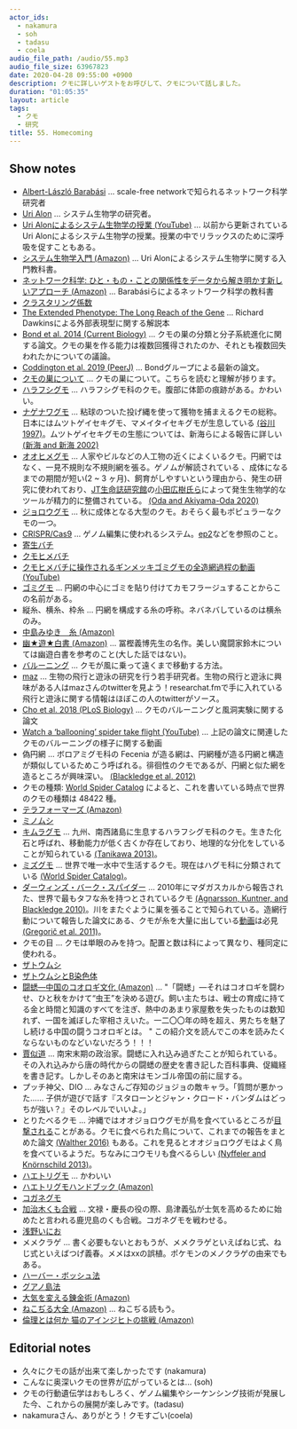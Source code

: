 ```yaml
---
actor_ids:
  - nakamura
  - soh
  - tadasu
  - coela
audio_file_path: /audio/55.mp3
audio_file_size: 63967823
date: 2020-04-28 09:55:00 +0900
description: クモに詳しいゲストをお呼びして、クモについて話しました。
duration: "01:05:35"
layout: article
tags:
  - クモ
  - 研究
title: 55. Homecoming
---
```


## Show notes
- [Albert-László Barabási](https://en.wikipedia.org/wiki/Albert-L%C3%A1szl%C3%B3_Barab%C3%A1si) ... scale-free networkで知られるネットワーク科学研究者
- [Uri Alon](http://www.weizmann.ac.il/mcb/UriAlon/homepage) ... システム生物学の研究者。
- [Uri Alonによるシステム生物学の授業 (YouTube)](https://www.youtube.com/watch?v=N6VZeWuME_A) ... 以前から更新されているUri Alonによるシステム生物学の授業。授業の中でリラックスのために深呼吸を促すこともある。
- [システム生物学入門 (Amazon)](https://www.amazon.co.jp/dp/4320056736/?tag=researchatf04-22) ... Uri Alonによるシステム生物学に関する入門教科書。
- [ネットワーク科学: ひと・もの・ことの関係性をデータから解き明かす新しいアプローチ (Amazon)](https://www.amazon.co.jp/dp/4320124472/?tag=researchatf04-22) ... Barabásiらによるネットワーク科学の教科書
- [クラスタリング係数](https://www.weblio.jp/content/%E3%82%AF%E3%83%A9%E3%82%B9%E3%82%BF%E4%BF%82%E6%95%B0)
- [The Extended Phenotype: The Long Reach of the Gene](https://www.amazon.co.jp/Extended-Phenotype-Oxford-Landmark-Science/dp/0198788916/?tag=researchatf04-22) ... Richard Dawkinsによる外部表現型に関する解説本
- [Bond et al. 2014 (Current Biology)](https://www.sciencedirect.com/science/article/pii/S0960982214007507) ... クモの巣の分類と分子系統進化に関する論文。クモの巣を作る能力は複数回獲得されたのか、それとも複数回失われたかについての議論。
- [Coddington et al. 2019 (PeerJ)](https://peerj.com/articles/6703/) ... Bondグループによる最新の論文。
- [クモの巣について](https://ja.wikipedia.org/wiki/%E3%82%AF%E3%83%A2%E3%81%AE%E7%B6%B2) ...  クモの巣について。こちらを読むと理解が捗ります。
- [ハラフシグモ](https://ja.wikipedia.org/wiki/%E3%83%8F%E3%83%A9%E3%83%95%E3%82%B7%E3%82%B0%E3%83%A2%E7%A7%91) ...  ハラフシグモ科のクモ。腹部に体節の痕跡がある。かわいい。
- [ナゲナワグモ](https://ja.wikipedia.org/wiki/%E3%83%8A%E3%82%B2%E3%83%8A%E3%83%AF%E3%82%B0%E3%83%A2) ... 粘球のついた投げ縄を使って獲物を捕まえるクモの総称。日本にはムツトゲイセキグモ、マメイタイセキグモが生息している [(谷川 1997)](https://www.jstage.jst.go.jp/article/asjaa1936/46/2/46_2_101/_article/-char/ja)。ムツトゲイセキグモの生態については、新海らによる報告に詳しい [(新海 and 新海 2002)](https://www.jstage.jst.go.jp/article/asjaa1936/51/2/51_2_149/_article/-char/ja/)
- [オオヒメグモ](https://ja.wikipedia.org/wiki/%E3%82%AA%E3%82%AA%E3%83%92%E3%83%A1%E3%82%B0%E3%83%A2) ... 人家やビルなどの人工物の近くによくいるクモ。円網ではなく、一見不規則な不規則網を張る。ゲノムが解読されている 、成体になるまでの期間が短い(2 ~ 3 ヶ月)、飼育がしやすいという理由から、発生の研究に使われており、[JT生命誌研究館](https://www.brh.co.jp/)の[小田広樹氏ら](https://www.brh.co.jp/research/lab04/)によって発生生物学的なツールが精力的に整備されている。 [(Oda and Akiyama-Oda 2020)](https://evodevojournal.biomedcentral.com/articles/10.1186/s13227-020-00152-z)
- [ジョロウグモ](https://ja.wikipedia.org/wiki/%E3%82%B8%E3%83%A7%E3%83%AD%E3%82%A6%E3%82%B0%E3%83%A2) ... 秋に成体となる大型のクモ。おそらく最もポピュラーなクモの一つ。
- [CRISPR/Cas9](https://en.wikipedia.org/wiki/CRISPR) ... ゲノム編集に使われるシステム。[ep2](https://researchat.fm/episode/2)などを参照のこと。
- [寄生バチ](https://ja.wikipedia.org/wiki/%E5%AF%84%E7%94%9F%E3%83%90%E3%83%81)
- [クモヒメバチ](https://www.kobe-u.ac.jp/research_at_kobe/NEWS/news/2015_08_06_01.html)
- [クモヒメバチに操作されるギンメッキゴミグモの全造網過程の動画 (YouTube)](https://www.youtube.com/watch?v=G7YW8Fkei48)
- [ゴミグモ](https://ja.wikipedia.org/wiki/%E3%82%B4%E3%83%9F%E3%82%B0%E3%83%A2) ... 円網の中心にゴミを貼り付けてカモフラージュすることからこの名前がある。
- 縦糸、横糸、枠糸 ... 円網を構成する糸の呼称。ネバネバしているのは横糸のみ。
- [中島みゆき　糸 (Amazon)](https://www.amazon.co.jp/dp/B00005FRZD/?tag=researchatf04-22)
- [幽★遊★白書 (Amazon)](https://www.amazon.co.jp/gp/product/B01C3Q0UO4/?tag=researchatf04-22) ... 冨樫義博先生の名作。美しい魔闘家鈴木については幽遊白書を参考のこと(大した話ではない)。
- [バルーニング](https://ja.wikipedia.org/wiki/%E3%83%90%E3%83%AB%E3%83%BC%E3%83%8B%E3%83%B3%E3%82%B0_(%E5%8B%95%E7%89%A9)) ... クモが風に乗って遠くまで移動する方法。
- [maz](https://twitter.com/dynamicsoar) ... 生物の飛行と遊泳の研究を行う若手研究者。生物の飛行と遊泳に興味がある人はmazさんのtwitterを見よう！researchat.fmで手に入れている飛行と遊泳に関する情報はほぼこの人のtwitterがソース。
- [Cho et al. 2018 (PLoS Biology)](https://journals.plos.org/plosbiology/article?id=10.1371/journal.pbio.2004405) ... クモのバルーニングと風洞実験に関する論文
- [Watch a ‘ballooning’ spider take flight (YouTube)](https://www.youtube.com/watch?v=JrS0igctMi0) ... 上記の論文に関連したクモのバルーニングの様子に関する動画
- 偽円網 ... ボロアミグモ科の Fecenia が造る網は、円網種が造る円網と構造が類似しているためこう呼ばれる。徘徊性のクモであるが、円網と似た網を造るところが興味深い。 [(Blackledge et al. 2012)](https://www.nature.com/articles/srep00833)
- クモの種類: [World Spider Catalog](https://wsc.nmbe.ch/) によると、これを書いている時点で世界のクモの種類は 48422 種。
- [テラフォーマーズ (Amazon)](https://www.amazon.co.jp/gp/product/B0756ZDXJW/?tag=researchatf04-22)
- [ミノムシ](https://ja.wikipedia.org/wiki/%E3%83%9F%E3%83%8E%E3%83%A0%E3%82%B7)
- [キムラグモ](https://ja.wikipedia.org/wiki/%E3%82%AD%E3%83%A0%E3%83%A9%E3%82%B0%E3%83%A2) ... 九州、南西諸島に生息するハラフシグモ科のクモ。生きた化石と呼ばれ、移動能力が低く古くか存在しており、地理的な分化をしていることが知られている [(Tanikawa 2013)](https://www.jstage.jst.go.jp/article/asjaa/62/1/62_33/_article/-char/ja)。
- [ミズグモ](https://ja.wikipedia.org/wiki/%E3%83%9F%E3%82%BA%E3%82%B0%E3%83%A2) ... 世界で唯一水中で生活するクモ。現在はハグモ科に分類されている [(World Spider Catalog)](https://wsc.nmbe.ch/species/8306)。
- [ダーウィンズ・バーク・スパイダー](https://ja.wikipedia.org/wiki/%E3%83%80%E3%83%BC%E3%82%A6%E3%82%A3%E3%83%B3%E3%82%BA%E3%83%BB%E3%83%90%E3%83%BC%E3%82%AF%E3%83%BB%E3%82%B9%E3%83%91%E3%82%A4%E3%83%80%E3%83%BC) ... 2010年にマダガスカルから報告された、世界で最もタフな糸を持つとされているクモ [(Agnarsson, Kuntner, and Blackledge 2010)](https://journals.plos.org/plosone/article?id=10.1371/journal.pone.0011234)。川をまたぐように巣を張ることで知られている。造網行動について報告した論文にある、クモが糸を大量に出している[動画](https://doi.org/10.1371/journal.pone.0026847.s001)は必見 [(Gregorič et al. 2011)](https://journals.plos.org/plosone/article?id=10.1371/journal.pone.0026847)。
- クモの目 ... クモは単眼のみを持つ。配置と数は科によって異なり、種同定に使われる。
- [ザトウムシ](https://ja.wikipedia.org/wiki/%E3%82%B6%E3%83%88%E3%82%A6%E3%83%A0%E3%82%B7)
- [ザトウムシとB染色体](https://www.toho-u.ac.jp/sci/bio/column/018375.html)
- [闘蟋―中国のコオロギ文化 (Amazon)](https://www.amazon.co.jp/dp/4469231851/?tag=researchatf04-22) ... "「闘蟋」―それはコオロギを闘わせ、ひと秋をかけて“虫王”を決める遊び。飼い主たちは、戦士の育成に持てる金と時間と知識のすべてを注ぎ、熱中のあまり家屋敷を失ったものは数知れず、一国を滅ぼした宰相さえいた。一二〇〇年の時を超え、男たちを魅了し続ける中国の闘うコオロギとは。 " この紹介文を読んでこの本を読みたくならないものなどいないだろう！！！
- [賈似道](https://ja.wikipedia.org/wiki/%E8%B3%88%E4%BC%BC%E9%81%93) ... 南宋末期の政治家。闘蟋に入れ込み過ぎたことが知られている。その入れ込みから唐の時代からの闘蟋の歴史を書き記した百科事典、促織経を書き記す。しかしそのあと南宋はモンゴル帝国の前に屈する。
- プッチ神父、DIO ... みなさんご存知のジョジョの敵キャラ。「質問が悪かった…… 子供が遊びで話す『スタローンとジャン・クロード・バンダムはどっちが強い？』そのレベルでいいよ。」
- とりたべるクモ ... 沖縄ではオオジョロウグモが鳥を食べているところが[目撃される](https://www.okinawatimes.co.jp/articles/-/56525)ことがある。クモに食べられた鳥について、これまでの報告をまとめた論文 [(Walther 2016)](https://avianres.biomedcentral.com/articles/10.1186/s40657-016-0051-4) もある。これを見るとオオジョロウグモはよく鳥を食べているようだ。ちなみにコウモリも食べるらしい [(Nyffeler and Knörnschild 2013)](https://journals.plos.org/plosone/article?id=10.1371/journal.pone.0058120)。
- [ハエトリグモ](https://ja.wikipedia.org/wiki/%E3%83%8F%E3%82%A8%E3%83%88%E3%83%AA%E3%82%B0%E3%83%A2) ... かわいい
- [ハエトリグモハンドブック (Amazon)](https://www.amazon.co.jp/dp/4829981490/?tag=researchatf04-22)
- [コガネグモ](https://ja.wikipedia.org/wiki/%E3%82%B3%E3%82%AC%E3%83%8D%E3%82%B0%E3%83%A2)
- [加治木くも合戦](https://ja.wikipedia.org/wiki/%E5%8A%A0%E6%B2%BB%E6%9C%A8%E3%81%8F%E3%82%82%E5%90%88%E6%88%A6) ... 文禄・慶長の役の際、島津義弘が士気を高めるために始めたと言われる鹿児島のくも合戦。コガネグモを戦わせる。
- [浅野いにお](https://ja.wikipedia.org/wiki/%E6%B5%85%E9%87%8E%E3%81%84%E3%81%AB%E3%81%8A)
- メメクラゲ ... 書く必要もないとおもうが、メメクラゲといえばねじ式、ねじ式といえばつげ義春。メメはxxの誤植。ポケモンのメノクラゲの由来でもある。
- [ハーバー・ボッシュ法](https://ja.wikipedia.org/wiki/%E3%83%8F%E3%83%BC%E3%83%90%E3%83%BC%E3%83%BB%E3%83%9C%E3%83%83%E3%82%B7%E3%83%A5%E6%B3%95)
- [グアノ島法](https://ja.wikipedia.org/wiki/%E3%82%B0%E3%82%A2%E3%83%8E%E5%B3%B6%E6%B3%95)
- [大気を変える錬金術 (Amazon)](https://www.amazon.co.jp/dp/4622086581/?tag=researchatf04-22)
- [ねこぢる大全 (Amazon)](https://www.amazon.co.jp/dp/B07JJZJTWR/?tag=researchatf04-22) ... ねこぢる読もう。
- [倫理とは何か 猫のアインジヒトの挑戦 (Amazon)](https://www.amazon.co.jp/dp/4480093435/?tag=researchatf04-22)

## Editorial notes
- 久々にクモの話が出来て楽しかったです (nakamura)
- こんなに奥深いクモの世界が広がっているとは... (soh)
- クモの行動遺伝学はおもしろく、ゲノム編集やシーケンシング技術が発展した今、これからの展開が楽しみです。(tadasu)
- nakamuraさん、ありがとう！クモすごい(coela)
